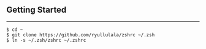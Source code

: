 ## Getting Started
---
```shell
$ cd ~
$ git clone https://github.com/ryullulala/zshrc ~/.zsh
$ ln -s ~/.zsh/zshrc ~/.zshrc
```


